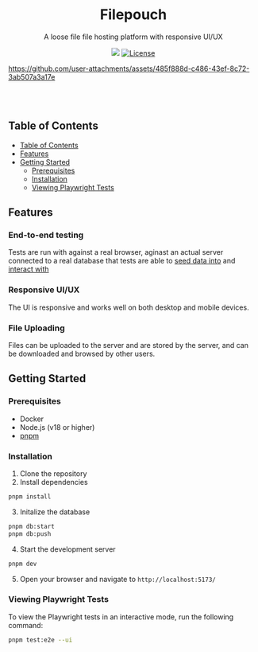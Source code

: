 <p align="center">
  <h1 align="center">Filepouch</h1>
  <p align="center">
    A loose file file hosting platform with responsive UI/UX
  </p>
</p>

<p align="center">
  <a href="https://github.com/Oppossome/filepouch/actions/workflows/lint-and-test.yml?query=branch:main"><img src="https://github.com/Oppossome/filepouch/actions/workflows/lint-and-test.yml/badge.svg?event=push&branch=main"></a>
  <a href="https://opensource.org/licenses/MIT" rel="nofollow"><img src="https://img.shields.io/github/license/oppossome/filepouch" alt="License"></a>
</p>

https://github.com/user-attachments/assets/485f888d-c486-43ef-8c72-3ab507a3a17e

<br/>
<br/>

## Table of Contents

- [Table of Contents](#table-of-contents)
- [Features](#features)
- [Getting Started](#getting-started)
  - [Prerequisites](#prerequisites)
  - [Installation](#installation)
  - [Viewing Playwright Tests](#viewing-playwright-tests)

## Features

### End-to-end testing

Tests are run with against a real browser, aginast an actual server connected to a real database that tests are able to [seed data into](https://github.com/Oppossome/filepouch/blob/8ce54edb1030b77143e6e8c2bf27ad21b88bac08/e2e/users.test.ts#L4-L5) and [interact with](https://github.com/Oppossome/filepouch/blob/8ce54edb1030b77143e6e8c2bf27ad21b88bac08/e2e/session.test.ts#L37-L44)

### Responsive UI/UX

The UI is responsive and works well on both desktop and mobile devices.

### File Uploading

Files can be uploaded to the server and are stored by the server, and can be downloaded and browsed by other users.

## Getting Started

### Prerequisites

- Docker
- Node.js (v18 or higher)
- [pnpm](https://pnpm.io/9.x/installation#using-corepack)

### Installation

1. Clone the repository
2. Install dependencies

```bash
pnpm install
```

3. Initalize the database

```bash
pnpm db:start
pnpm db:push
```

4. Start the development server

```bash
pnpm dev
```

5. Open your browser and navigate to `http://localhost:5173/`

### Viewing Playwright Tests

To view the Playwright tests in an interactive mode, run the following command:

```bash
pnpm test:e2e --ui
```
